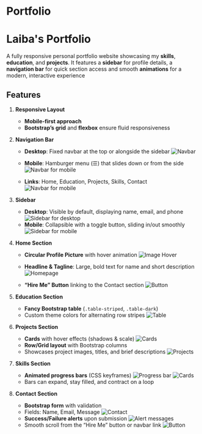 # Portfolio

# Laiba's Portfolio

A fully responsive personal portfolio website showcasing my **skills**, **education**, and **projects**. It features a **sidebar** for profile details, a **navigation bar** for quick section access and smooth **animations** for a modern, interactive experience

## Features

1. **Responsive Layout**

   - **Mobile-first approach**
   - **Bootstrap’s grid** and **flexbox** ensure fluid responsiveness

2. **Navigation Bar**

   - **Desktop**: Fixed navbar at the top or alongside the sidebar
     ![Navbar](navbar.jpg)

   - **Mobile**: Hamburger menu (☰) that slides down or from the side
     ![Navbar for mobile](navbarmob.jpg)
   - **Links**: Home, Education, Projects, Skills, Contact
     ![Navbar for mobile](navbarlink.jpg)

3. **Sidebar**

   - **Desktop**: Visible by default, displaying name, email, and phone
     ![Sidebar for desktop](sidebarD.jpg)
   - **Mobile**: Collapsible with a toggle button, sliding in/out smoothly
     ![Sidebar for mobile](sidebarm.jpg)

4. **Home Section**

   - **Circular Profile Picture** with hover animation
     ![Image Hover](hover.gif)

   - **Headline & Tagline**: Large, bold text for name and short description
     ![Homepage](home1.jpg)
   - **“Hire Me” Button** linking to the Contact section
     ![Button](hireme.gif)

5. **Education Section**

   - **Fancy Bootstrap table** (`.table-striped`, `.table-dark`)
   - Custom theme colors for alternating row stripes
     ![Table](ed.jpg)

6. **Projects Section**

   - **Cards** with hover effects (shadows & scale)
     ![Cards](hireme.gif)
   - **Row/Grid layout** with Bootstrap columns
   - Showcases project images, titles, and brief descriptions
     ![Projects](projects.jpg)

7. **Skills Section**

   - **Animated progress bars** (CSS keyframes)
     ![Progress bar](skillbar.gif)
     ![Cards](hireme.gif)
   - Bars can expand, stay filled, and contract on a loop

8. **Contact Section**

   - **Bootstrap form** with validation
   - Fields: Name, Email, Message
     ![Contact](contact.jpg)
   - **Success/Failure alerts** upon submission
     ![Alert messages](contact.gif)
   - Smooth scroll from the “Hire Me” button or navbar link
     ![Button](hireme.gif)
